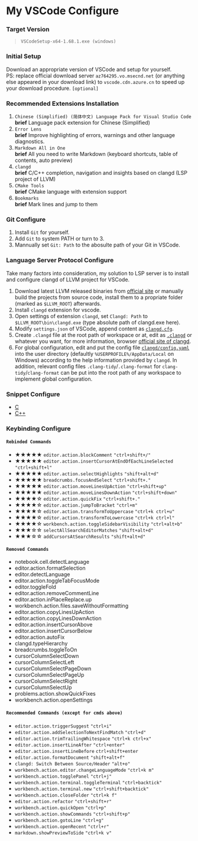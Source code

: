# My VSCode Configure

### Target Version
> `VSCodeSetup-x64-1.68.1.exe (windows)` <br>

### Initial Setup
Download an appropriate version of VSCode and setup for yourself. <br>
PS: replace official download server `az764295.vo.msecnd.net` (or anything else appeared in your download link) to `vscode.cdn.azure.cn` to speed up your download procedure. `[optional]`

### Recommended Extensions Installation
1. `Chinese (Simplified) (简体中文) Language Pack for Visual Studio Code` <br>
    **brief** Language pack extension for Chinese (Simplified)
2. `Error Lens` <br>
    **brief** Improve highlighting of errors, warnings and other language diagnostics.
3. `Markdown All in One` <br>
    **brief** All you need to write Markdown (keyboard shortcuts, table of contents, auto preview)
4. `clangd` <br>
    **brief** C/C++ completion, navigation and insights based on clangd (LSP project of LLVM)
5. `CMake Tools` <br>
    **brief** CMake language with extension support
6. `Bookmarks` <br>
    **brief** Mark lines and jump to them

### Git Configure
1. Install `Git` for yourself.
2. Add `Git` to system PATH or turn to 3.
3. Mannually set `Git: Path` to the abosulte path of your Git in VSCode.

### Language Server Protocol Configure
Take many factors into consideration, my solution to LSP server is to install and configure clangd of LLVM project for VSCode.

1. Download latest LLVM released binaries from [official site](https://releases.llvm.org/) or manually build the projects from source code, install them to a propriate folder (marked as `$LLVM_ROOT`) afterwards.
2. Install `clangd` extension for vscode.
3. Open settings of extension `clangd`, set `Clangd: Path` to `$LLVM_ROOT\bin\clangd.exe` (type absolute path of clangd.exe here).
4. Modify `settings.json` of VSCode, append content as [`clangd.cfg`](./config/clangd/clangd.cfg).
5. Create `.clangd` file at the root path of workspace or at, edit as [`.clangd`](./config/clangd/.clangd) or whatever you want, for more information, browser [official site of clangd](https://clangd.llvm.org).
6. For global configuration, edit and put the config file [`clangd/config.yaml`](./config/clangd/config.yaml) into the user directory (defaultly `%USERPROFILE%/AppData/Local` on Windows) according to the help information provided by `clangd`. In addition, relevant config files `.clang-tidy`/`.clang-format` for `clang-tidy`/`clang-format` can be put into the root path of any workspace to implement global configuration.

### Snippet Configure
- [C](./config/snippet/c.json)
- [C++](./config/snippet/cpp.json)

### Keybinding Configure
#### `Rebinded Commands`
- ★★★★★ `editor.action.blockComment` `"ctrl+shift+/"`
- ★★★★★ `editor.action.insertCursorAtEndOfEachLineSelected` `"ctrl+shift+l"`
- ★★★★★ `editor.action.selectHighlights` `"shift+alt+d"`
- ★★★★★ `breadcrumbs.focusAndSelect` `"ctrl+shift+."`
- ★★★★★ `editor.action.moveLinesUpAction` `"ctrl+shift+up"`
- ★★★★★ `editor.action.moveLinesDownAction` `"ctrl+shift+down"`
- ★★★★☆ `editor.action.quickFix` `"ctrl+shift+."`
- ★★★★☆ `editor.action.jumpToBracket` `"ctrl+m"`
- ★★★★☆ `editor.action.transformToUppercase` `"ctrl+k ctrl+u"`
- ★★★★☆ `editor.action.transformToLowercase` `"ctrl+k ctrl+l"`
- ★★★★☆ `workbench.action.toggleSidebarVisibility` `"ctrl+alt+b"`
- ★★★☆☆ `selectAllSearchEditorMatches` `"shift+alt+d"`
- ★★★☆☆ `addCursorsAtSearchResults` `"shift+alt+d"`
#### `Removed Commands`
- notebook.cell.detectLanguage
- editor.action.formatSelection
- editor.detectLanguage
- editor.action.toggleTabFocusMode
- editor.toggleFold
- editor.action.removeCommentLine
- editor.action.inPlaceReplace.up
- workbench.action.files.saveWithoutFormatting
- editor.action.copyLinesUpAction
- editor.action.copyLinesDownAction
- editor.action.insertCursorAbove
- editor.action.insertCursorBelow
- editor.action.autoFix
- clangd.typeHierarchy
- breadcrumbs.toggleToOn
- cursorColumnSelectDown
- cursorColumnSelectLeft
- cursorColumnSelectPageDown
- cursorColumnSelectPageUp
- cursorColumnSelectRight
- cursorColumnSelectUp
- problems.action.showQuickFixes
- workbench.action.openSettings
#### `Recommended Commands (except for cmds above)`
- `editor.action.triggerSuggest` `"ctrl+i"`
- `editor.action.addSelectionToNextFindMatch` `"ctrl+d"`
- `editor.action.trimTrailingWhitespace` `"ctrl+k ctrl+x"`
- `editor.action.insertLineAfter` `"ctrl+enter"`
- `editor.action.insertLineBefore` `ctrl+shift+enter`
- `editor.action.formatDocument` `"shift+alt+f"`
- `clangd: Switch Between Source/Header` `"alt+o"`
- `workbench.action.editor.changeLanguageMode` `"ctrl+k m"`
- `workbench.action.togglePanel` `"ctrl+j"`
- `workbench.action.terminal.toggleTerminal` `"ctrl+backtick"`
- `workbench.action.terminal.new` `"ctrl+shift+backtick"`
- `workbench.action.closeFolder` `"ctrl+k f"`
- `editor.action.refactor` `"ctrl+shift+r"`
- `workbench.action.quickOpen` `"ctrl+p"`
- `workbench.action.showCommands` `"ctrl+shift+p"`
- `workbench.action.gotoLine` `"ctrl+g"`
- `workbench.action.openRecent` `"ctrl+r"`
- `markdown.showPreviewToSide` `"ctrl+k v"`